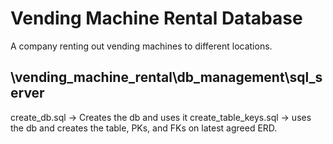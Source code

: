 # Vending Machine Rental Database
A company renting out vending machines to different locations.

## \vending_machine_rental\db_management\sql_server
create_db.sql -> Creates the db and uses it
create_table_keys.sql -> uses the db and creates the table, PKs, and FKs on latest agreed ERD.